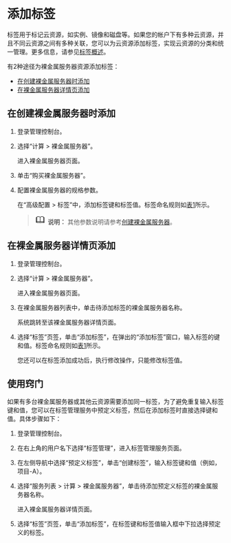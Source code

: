 # 添加标签<a name="bms_01_0057"></a>

标签用于标记云资源，如实例、镜像和磁盘等。如果您的帐户下有多种云资源，并且不同云资源之间有多种关联，您可以为云资源添加标签，实现云资源的分类和统一管理。更多信息，请参见[标签概述](标签概述.md)。

有2种途径为裸金属服务器资源添加标签：

-   [在创建裸金属服务器时添加](#section125012913114)
-   [在裸金属服务器详情页添加](#section14780204519234)

## 在创建裸金属服务器时添加<a name="section125012913114"></a>

1.  登录管理控制台。
2.  选择“计算 \> 裸金属服务器”。

    进入裸金属服务器页面。

3.  单击“购买裸金属服务器”。
4.  配置裸金属服务器的规格参数。

    在“高级配置 \> 标签”中，添加标签键和标签值。标签命名规则如[表1](标签概述.md#table124931582713)所示。

    >![](public_sys-resources/icon-note.gif) **说明：** 
    >其他参数说明请参考[创建裸金属服务器](创建裸金属服务器.md)。


## 在裸金属服务器详情页添加<a name="section14780204519234"></a>

1.  登录管理控制台。
2.  选择“计算 \> 裸金属服务器”。

    进入裸金属服务器页面。

3.  在裸金属服务器列表中，单击待添加标签的裸金属服务器名称。

    系统跳转至该裸金属服务器详情页面。

4.  选择“标签”页签，单击“添加标签”，在弹出的“添加标签”窗口，输入标签的键和值。标签命名规则如[表1](标签概述.md#table124931582713)所示。

    您还可以在标签添加成功后，执行修改操作，只能修改标签值。


## 使用窍门<a name="section11313102813131"></a>

如果有多台裸金属服务器或其他云资源需要添加同一标签，为了避免重复输入标签键和值，您可以在标签管理服务中预定义标签，然后在添加标签时直接选择键和值。具体步骤如下：

1.  登录管理控制台。
2.  在右上角的用户名下选择“标签管理”，进入标签管理服务页面。
3.  在左侧导航中选择“预定义标签”，单击“创建标签”，输入标签键和值（例如，项目-A）。
4.  选择“服务列表 \> 计算 \> 裸金属服务器”，单击待添加预定义标签的裸金属服务器名称。

    进入裸金属服务器详情页面。

5.  选择“标签”页签，单击“添加标签”，在标签键和标签值输入框中下拉选择预定义的标签。

